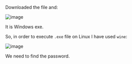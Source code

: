 Downloaded the file and:

![image](https://github.com/user-attachments/assets/f4e06dcf-0480-4775-921e-8ea5508453c2)

It is Windows exe.

So, in order to execute `.exe` file on Linux I have used `wine`:

![image](https://github.com/user-attachments/assets/c2c5ea81-98cb-4e81-a4d9-3d2227e23db4)

We need to find the password.

